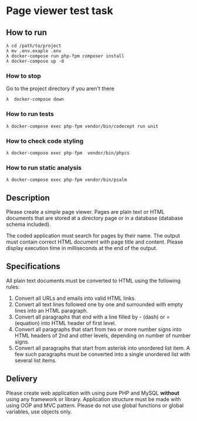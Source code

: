 # Page viewer test task

## How to run

```
λ cd /path/to/project
λ mv .env.exaple .env
λ docker-compose run php-fpm composer install
λ docker-compose up -d
```

### How to stop 

Go to the project directory if you aren't there
```
λ  docker-compose down
```

### How to run tests
```
λ docker-compose exec php-fpm vendor/bin/codecept run unit
```

### How to check code styling
```
λ docker-compose exec php-fpm  vendor/bin/phpcs
```

### How to run static analysis

```
λ docker-compose exec php-fpm vendor/bin/psalm
```

## Description

Please create a simple page viewer. Pages are plain text or HTML
documents that are stored at a directory page or in a database
(database schema included).

The coded application must search for pages by their name. The
output must contain correct HTML document with page title and
content. Please display execution time in milliseconds at the end
of the output.

## Specifications

All plain text documents must be converted to HTML using the
following rules:

1.  Convert all URLs and emails into valid HTML links.
2.  Convert all text lines followed one by one and surrounded with
    empty lines into an HTML paragraph.
3.  Convert all paragraphs that end with a line filled by - (dash)
    or = (equation) into HTML header of first level.
4.  Convert all paragraphs that start from two or more number signs
    into HTML headers of 2nd and other levels, depending on number of
    number signs.
5.  Convert all paragraphs that start from asterisk into unordered
    list item. A few such paragraphs must be converted into a single
    unordered list with several list items.

## Delivery

Please create web application with using pure PHP and MySQL
**without** using any framework or library. Application structure
must be made with using OOP and MVC pattern. Please do not use
global functions or global variables, use objects only.

